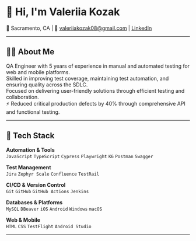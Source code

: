 # 👋 Hi, I'm Valeriia Kozak

📍 Sacramento, CA | 📧 valeriiakozak08@gmail.com | [LinkedIn](https://www.linkedin.com/in/valeriiakozak/)

---

## 🧑‍💻 About Me

QA Engineer with 5 years of experience in manual and automated testing for web and mobile platforms.  
Skilled in improving test coverage, maintaining test automation, and ensuring quality across the SDLC.  
Focused on delivering user-friendly solutions through efficient testing and collaboration.  
⚡ Reduced critical production defects by 40% through comprehensive API and functional testing.

---

## 🧰 Tech Stack

**Automation & Tools**  
`JavaScript` `TypeScript` `Cypress` `Playwright` `K6` `Postman` `Swagger`

**Test Management**  
`Jira` `Zephyr Scale` `Confluence` `TestRail`

**CI/CD & Version Control**  
`Git` `GitHub` `GitHub Actions` `Jenkins`

**Databases & Platforms**  
`MySQL` `DBeaver` `iOS` `Android` `Windows` `macOS`

**Web & Mobile**  
`HTML` `CSS` `TestFlight` `Android Studio`

---

